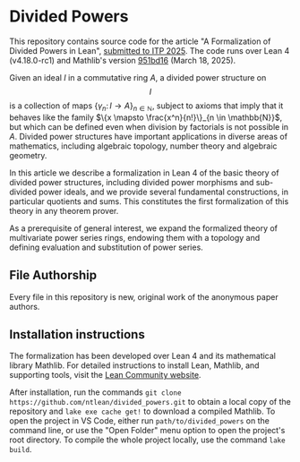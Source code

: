 # Divided Powers

This repository contains source code for the article "A Formalization of Divided Powers in Lean", [submitted to ITP 2025]([https://popl24.sigplan.org/home/CPP-2024](https://icetcs.github.io/frocos-itp-tableaux25/itp/)). 
The code runs over Lean 4 (v4.18.0-rc1) and Mathlib's version [951bd16](https://github.com/leanprover-community/mathlib4/commit/951bd16d55870f47b2e2cd98c794f933e29bd2b5) (March 18, 2025).

Given an ideal $I$ in a commutative ring $A$, a divided power structure on $$I$$ is a collection of maps 
$`\{\gamma_n \colon I \to A\}_{n \in \mathbb{N}}`$,
subject to axioms that imply that it behaves like the family $`\{x \mapsto \frac{x^n}{n!}\}_{n \in \mathbb{N}}`$, but which can be defined even when division by factorials is not possible in $A$. 
Divided power structures have important applications in diverse areas of mathematics, including algebraic topology, number theory and algebraic geometry.

In this article we describe a formalization in Lean 4 of the basic theory of divided power structures, including divided power morphisms and sub-divided power ideals, and we provide several fundamental constructions, in particular quotients and sums. This constitutes the first formalization of this theory in any theorem prover.

As a prerequisite of general interest, we expand the formalized theory of multivariate power series rings, endowing them with a topology and defining evaluation and substitution of power series.

## File Authorship
Every file in this repository is new, original work of the anonymous paper authors.

## Installation instructions
The formalization has been developed over Lean 4 and its mathematical library Mathlib. For detailed instructions to install Lean, Mathlib, and supporting tools, visit the [Lean Community website](https://leanprover-community.github.io/get_started.html).

After installation, run the commands `git clone https://github.com/ntlean/divided_powers.git` to obtain a local copy of the repository and `lake exe cache get!` to download a compiled Mathlib. To open the project in VS Code, either run `path/to/divided_powers` on the command line, 
or use the "Open Folder" menu option to open the project's root directory. To compile the whole project locally, use the command `lake build`.
